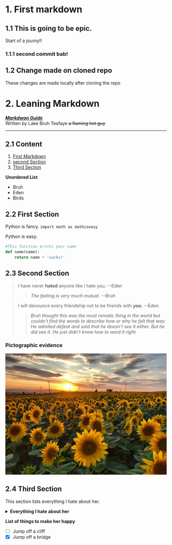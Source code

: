 # 1. First markdown

## 1.1 This is going to be epic.

Start of a journy!!

### 1.1.1 second commit bab!

## 1.2 Change made on cloned repo

These changes are made locally after cloning the repo

# 2. Leaning Markdown

***[Markdwon Guide](https://www.markdownguide.org/)*** <br>
Written by Lake Bruh Tesfaye ~~a flaming hot guy~~

---

## 2.1 Content

1. [First Markdown](#22-first-section)
1. [second Section](#23-second-section)
1. [Third Section](#24-third-section)

**Unordered List**

- Bruh
- Eden
- Birds

## 2.2 First Section
Python is fancy. `import math as mathiseasy`

Python is easy.
```py
#This function prints your name
def name(name):
    return name + 'sucks!'
```
## 2.3 Second Section
> I have never **hated** anyone like I hate you. --Eden
>> *The feeling is very much mutual. --Bruh*

> I will denounce every friendship not to be friends with ***you***. --Eden
>> *Bruh thought this was the most romatic thing in the world but couldn't find the words to describe how or why he felt that way. He admited defeat and said that he doesn't see it either. But he did see it. He just didn't know how to word it right.*

### Pictographic evidence


![Eden](./sunflower.jpeg)

## 2.4 Third Section
This section lists everything I hate about her.

<details>
<summary> <b> Everything I hate about her</b> </summary>

- Nothing
- Not a thing
- Absolutely nothing
- Her entire existance
- The fact that she breathes

</details>

**List of things to make her happy**

- [ ] Jump off a cliff
- [x] Jump off a bridge